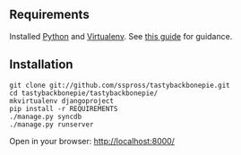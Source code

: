 ## Requirements

Installed [Python](http://python.org/) and [Virtualenv](http://pypi.python.org/pypi/virtualenv). See [this guide](http://install.python-guide.org/) for guidance.

## Installation

```
git clone git://github.com/sspross/tastybackbonepie.git
cd tastybackbonepie/tastybackbonepie/
mkvirtualenv djangoproject
pip install -r REQUIREMENTS
./manage.py syncdb
./manage.py runserver
```

Open in your browser: [http://localhost:8000/](http://localhost:8000/)
